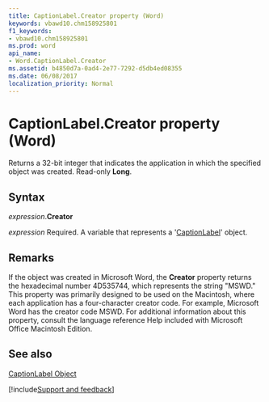 ```yaml
---
title: CaptionLabel.Creator property (Word)
keywords: vbawd10.chm158925801
f1_keywords:
- vbawd10.chm158925801
ms.prod: word
api_name:
- Word.CaptionLabel.Creator
ms.assetid: b4850d7a-0ad4-2e77-7292-d5db4ed08355
ms.date: 06/08/2017
localization_priority: Normal
---
```



# CaptionLabel.Creator property (Word)

Returns a 32-bit integer that indicates the application in which the specified object was created. Read-only  **Long**.


## Syntax

_expression_.**Creator**

_expression_ Required. A variable that represents a '[CaptionLabel](Word.CaptionLabel.md)' object.


## Remarks

If the object was created in Microsoft Word, the  **Creator** property returns the hexadecimal number 4D535744, which represents the string "MSWD." This property was primarily designed to be used on the Macintosh, where each application has a four-character creator code. For example, Microsoft Word has the creator code MSWD. For additional information about this property, consult the language reference Help included with Microsoft Office Macintosh Edition.


## See also


[CaptionLabel Object](Word.CaptionLabel.md)

[!include[Support and feedback](~/includes/feedback-boilerplate.md)]
